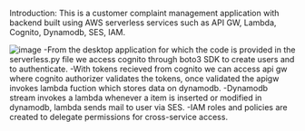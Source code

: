 Introduction:
This is a customer complaint management application with backend built using AWS serverless services such as API GW, Lambda, Cognito, Dynamodb, SES, IAM.

![image](https://github.com/marivalan/customer_complaint_management-/assets/128570012/102c88bf-64be-46eb-b524-3a227476c713)
     -From the desktop application for which the code is provided in the serverless.py file we access cognito through boto3 SDK to create users and to authenticate.
     -With tokens recieved from cognito we can access api gw where cognito authorizer validates the tokens, once validated the apigw invokes lambda fuction which stores data on dynamodb.
     -Dynamodb stream invokes a lambda whenever a item is inserted or modified in dynamodb, lambda sends mail to user via SES.
     -IAM roles and policies are created to delegate permissions for cross-service access.

